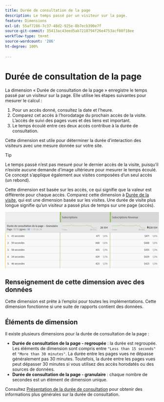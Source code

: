 ```yaml
---
title: Durée de consultation de la page
description: Le temps passé par un visiteur sur la page.
feature: Dimensions
exl-id: 55af7286-7c37-48d2-925e-8b7ecb390e7f
source-git-commit: 35413ac43eed5ab7218794f26e4753acf08f18ee
workflow-type: tm+mt
source-wordcount: '286'
ht-degree: 100%

---
```


# Durée de consultation de la page

La dimension « Durée de consultation de la page » enregistre le temps passé par un visiteur sur la page. Elle utilise les étapes suivantes pour mesurer le calcul :

1. Pour un accès donné, consultez la date et l’heure.
2. Comparez cet accès à l’horodatage du prochain accès de la visite. L’accès de suivi des pages vues et des liens est important.
3. Le temps écoulé entre ces deux accès contribue à la durée de consultation.

Cette dimension est utile pour déterminer la durée d’interaction des visiteurs avec une mesure donnée sur votre site.

>[!TIP]
>
>Le temps passé n’est pas mesuré pour le dernier accès de la visite, puisqu’il n’existe aucune demande d’image ultérieure pour mesurer le temps écoulé. Ce concept s’applique également aux visites composées d’un seul accès (un rebond).

Cette dimension est basée sur les accès, ce qui signifie que la valeur est différente pour chaque accès. Comparez cette dimension à [Durée de la visite](time-spent-per-visit.md), qui est une dimension basée sur les visites. Une durée de visite plus longue signifie qu’un visiteur a passé plus de temps sur une page (accès).

![Durée de consultation de la page](../metrics/assets/time-spent2.png)

## Renseignement de cette dimension avec des données

Cette dimension est prête à l’emploi pour toutes les implémentations. Cette dimension fonctionne si une suite de rapports contient des données.

## Éléments de dimension

Il existe plusieurs dimensions pour la durée de consultation de la page :

* **Durée de consultation de la page - regroupée** : la durée est regroupée. Les éléments de dimension sont compris entre `"Less than 15 seconds"` et `"More than 30 minutes"`. La durée entre les pages vues ne dépasse généralement pas 30 minutes. Toutefois, la durée entre les pages vues peut dépasser 30 minutes si vous utilisez des accès horodatés ou des sources de données.
* **Durée de consultation de la page - granulaire** : chaque nombre de secondes est un élément de dimension unique.

Consultez [Présentation de la durée de consultation](../metrics/time-spent.md) pour obtenir des informations plus générales sur la durée de consultation.
